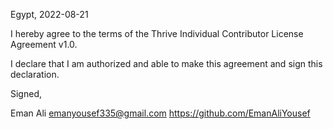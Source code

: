 Egypt, 2022-08-21

I hereby agree to the terms of the Thrive Individual Contributor License
Agreement v1.0.

I declare that I am authorized and able to make this agreement and sign this
declaration.

Signed,

Eman Ali emanyousef335@gmail.com https://github.com/EmanAliYousef
